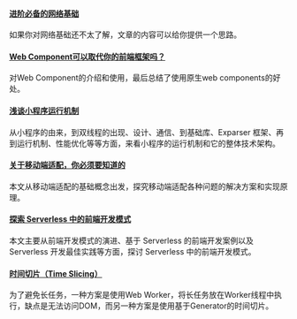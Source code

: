 
#### [进阶必备的网络基础](https://mp.weixin.qq.com/s/W94ZUxGQHGDqBwIXHHD6jA)
如果你对网络基础还不太了解，文章的内容可以给你提供一个思路。

#### [Web Component可以取代你的前端框架吗？](https://mp.weixin.qq.com/s/lfGv2JlWAAa7K2XYTk8U1Q)
对Web Component的介绍和使用，最后总结了使用原生web components的好处。

#### [浅谈小程序运行机制](https://segmentfault.com/a/1190000019131399)
从小程序的由来，到双线程的出现、设计、通信、到基础库、Exparser 框架、再到运行机制、性能优化等等方面，来看小程序的运行机制和它的整体技术架构。

#### [关于移动端适配，你必须要知道的](https://mp.weixin.qq.com/s/oF6oAjdzguv9OwE9cdLrPQ)
本文从移动端适配的基础概念出发，探究移动端适配各种问题的解决方案和实现原理。

#### [探索 Serverless 中的前端开发模式](https://mp.weixin.qq.com/s/Z2NDVA_UdsRCS8kgy8ejow)
本文主要从前端开发模式的演进、基于 Serverless 的前端开发案例以及 Serverless 开发最佳实践等方面，探讨 Serverless 中的前端开发模式。

#### [时间切片（Time Slicing）](https://mp.weixin.qq.com/s/T72mOswfA8xTyd8Wq91Iiw)
为了避免长任务，一种方案是使用Web Worker，将长任务放在Worker线程中执行，缺点是无法访问DOM，而另一种方案是使用基于Generator的时间切片。